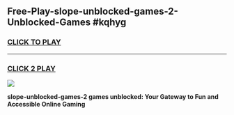
## Free-Play-slope-unblocked-games-2-Unblocked-Games #kqhyg
<h3>
<a href="https://news.freeplayer.one?title=slope-unblocked-games-2&ref=8M">CLICK TO PLAY</a></h3>
<hr>

<h3>
<a href="https://news.freeplayer.one?title=slope-unblocked-games-2&ref=8M">CLICK 2 PLAY</a>
  
</h3>

<a href="https://news.freeplayer.one?title=slope-unblocked-games-2&ref=8M"><img src="https://clearcache.store/games.png"></a>


**slope-unblocked-games-2 games unblocked: Your Gateway to Fun and Accessible Online Gaming**
